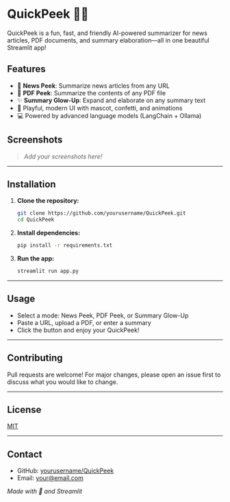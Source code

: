 # QuickPeek 🔎🦉

QuickPeek is a fun, fast, and friendly AI-powered summarizer for news articles, PDF documents, and summary elaboration—all in one beautiful Streamlit app!

## Features
- 📰 **News Peek**: Summarize news articles from any URL
- 📄 **PDF Peek**: Summarize the contents of any PDF file
- ✨ **Summary Glow-Up**: Expand and elaborate on any summary text
- 🎉 Playful, modern UI with mascot, confetti, and animations
- 💻 Powered by advanced language models (LangChain + Ollama)

## Screenshots
> _Add your screenshots here!_

---

## Installation
1. **Clone the repository:**
   ```bash
   git clone https://github.com/yourusername/QuickPeek.git
   cd QuickPeek
   ```
2. **Install dependencies:**
   ```bash
   pip install -r requirements.txt
   ```
3. **Run the app:**
   ```bash
   streamlit run app.py
   ```

---

## Usage
- Select a mode: News Peek, PDF Peek, or Summary Glow-Up
- Paste a URL, upload a PDF, or enter a summary
- Click the button and enjoy your QuickPeek!

---

## Contributing
Pull requests are welcome! For major changes, please open an issue first to discuss what you would like to change.

---

## License
[MIT](LICENSE)

---

## Contact
- GitHub: [yourusername/QuickPeek](https://github.com/yourusername/QuickPeek)
- Email: your@email.com

_Made with 🦉 and Streamlit_ 